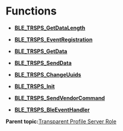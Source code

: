 # Functions

-   **[BLE\_TRSPS\_GetDataLength](GUID-AEEDE592-B95E-421B-9D98-9C7D6CEE8504.md)**  

-   **[BLE\_TRSPS\_EventRegistration](GUID-C87EF930-B626-44A3-BDDC-4121B9CF0CD2.md)**  

-   **[BLE\_TRSPS\_GetData](GUID-1A89A248-F5A8-43C9-9A7B-75FF25B8A7AD.md)**  

-   **[BLE\_TRSPS\_SendData](GUID-3FF39078-59F5-4E02-97B0-15A0B7D1830C.md)**  

-   **[BLE\_TRSPS\_ChangeUuids](GUID-C1163C6B-13BE-4564-A239-DAAA17B1EEE9.md)**  

-   **[BLE\_TRSPS\_Init](GUID-6C4F38E7-57A4-4816-9579-54AE296D3A15.md)**  

-   **[BLE\_TRSPS\_SendVendorCommand](GUID-206EC674-67C1-4511-8011-C497E8CFEDE3.md)**  

-   **[BLE\_TRSPS\_BleEventHandler](GUID-C4FD863D-093A-4659-AF18-DFA0907772C2.md)**  


**Parent topic:**[Transparent Profile Server Role](GUID-56047494-5C01-4FAD-82AC-E19080FBC296.md)

